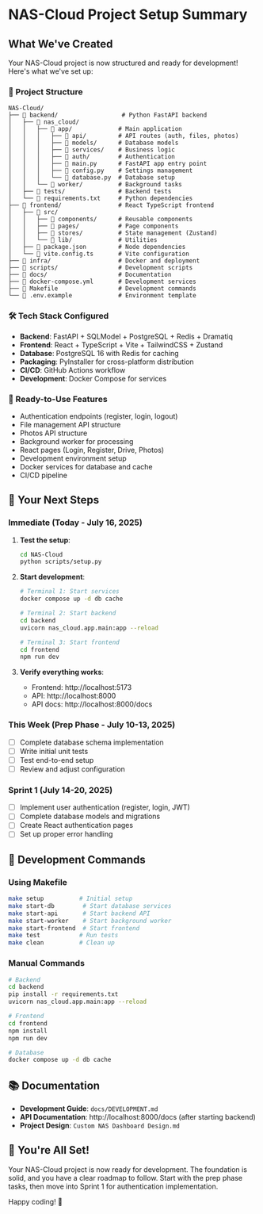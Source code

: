 # NAS-Cloud Project Setup Summary

## What We've Created

Your NAS-Cloud project is now structured and ready for development! Here's what we've set up:

### 📁 Project Structure
```
NAS-Cloud/
├── 📂 backend/                  # Python FastAPI backend
│   ├── 📂 nas_cloud/
│   │   ├── 📂 app/             # Main application
│   │   │   ├── 📂 api/         # API routes (auth, files, photos)
│   │   │   ├── 📂 models/      # Database models
│   │   │   ├── 📂 services/    # Business logic
│   │   │   ├── 📂 auth/        # Authentication
│   │   │   ├── 📄 main.py      # FastAPI app entry point
│   │   │   ├── 📄 config.py    # Settings management
│   │   │   └── 📄 database.py  # Database setup
│   │   └── 📂 worker/          # Background tasks
│   ├── 📂 tests/               # Backend tests
│   └── 📄 requirements.txt     # Python dependencies
├── 📂 frontend/                # React TypeScript frontend
│   ├── 📂 src/
│   │   ├── 📂 components/      # Reusable components
│   │   ├── 📂 pages/           # Page components
│   │   ├── 📂 stores/          # State management (Zustand)
│   │   └── 📂 lib/             # Utilities
│   ├── 📄 package.json         # Node dependencies
│   └── 📄 vite.config.ts       # Vite configuration
├── 📂 infra/                   # Docker and deployment
├── 📂 scripts/                 # Development scripts
├── 📂 docs/                    # Documentation
├── 📄 docker-compose.yml       # Development services
├── 📄 Makefile                 # Development commands
└── 📄 .env.example             # Environment template
```

### 🛠️ Tech Stack Configured
- **Backend**: FastAPI + SQLModel + PostgreSQL + Redis + Dramatiq
- **Frontend**: React + TypeScript + Vite + TailwindCSS + Zustand
- **Database**: PostgreSQL 16 with Redis for caching
- **Packaging**: PyInstaller for cross-platform distribution
- **CI/CD**: GitHub Actions workflow
- **Development**: Docker Compose for services

### 🚀 Ready-to-Use Features
- Authentication endpoints (register, login, logout)
- File management API structure
- Photos API structure
- Background worker for processing
- React pages (Login, Register, Drive, Photos)
- Development environment setup
- Docker services for database and cache
- CI/CD pipeline

## 🎯 Your Next Steps

### Immediate (Today - July 16, 2025)
1. **Test the setup**:
   ```bash
   cd NAS-Cloud
   python scripts/setup.py
   ```

2. **Start development**:
   ```bash
   # Terminal 1: Start services
   docker compose up -d db cache
   
   # Terminal 2: Start backend
   cd backend
   uvicorn nas_cloud.app.main:app --reload
   
   # Terminal 3: Start frontend
   cd frontend
   npm run dev
   ```

3. **Verify everything works**:
   - Frontend: http://localhost:5173
   - API: http://localhost:8000
   - API docs: http://localhost:8000/docs

### This Week (Prep Phase - July 10-13, 2025)
- [ ] Complete database schema implementation
- [ ] Write initial unit tests
- [ ] Test end-to-end setup
- [ ] Review and adjust configuration

### Sprint 1 (July 14-20, 2025)
- [ ] Implement user authentication (register, login, JWT)
- [ ] Complete database models and migrations
- [ ] Create React authentication pages
- [ ] Set up proper error handling

## 🔧 Development Commands

### Using Makefile
```bash
make setup          # Initial setup
make start-db        # Start database services
make start-api       # Start backend API
make start-worker    # Start background worker
make start-frontend  # Start frontend
make test           # Run tests
make clean          # Clean up
```

### Manual Commands
```bash
# Backend
cd backend
pip install -r requirements.txt
uvicorn nas_cloud.app.main:app --reload

# Frontend
cd frontend
npm install
npm run dev

# Database
docker compose up -d db cache
```

## 📚 Documentation
- **Development Guide**: `docs/DEVELOPMENT.md`
- **API Documentation**: http://localhost:8000/docs (after starting backend)
- **Project Design**: `Custom NAS Dashboard Design.md`

## 🎉 You're All Set!

Your NAS-Cloud project is now ready for development. The foundation is solid, and you have a clear roadmap to follow. Start with the prep phase tasks, then move into Sprint 1 for authentication implementation.

Happy coding! 🚀
